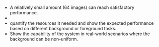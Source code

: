 # 

- A relatively small amount (64 images) can reach satisfactory performance.
- 
- quantify the resources it needed and show the expected performance based on different background or foreground tasks.
- Show the capability of the system in real-world scenarios where the background can be non-uniform.